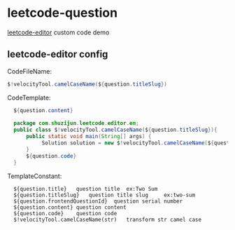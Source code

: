 # leetcode-question
  [leetcode-editor](https://github.com/shuzijun/leetcode-editor) custom code demo    
## leetcode-editor config  
  CodeFileName:
  ```java
  $!velocityTool.camelCaseName(${question.titleSlug})
  ```
  CodeTemplate:
  ```java
    ${question.content}
    
    package com.shuzijun.leetcode.editor.en;
    public class $!velocityTool.camelCaseName(${question.titleSlug}){
        public static void main(String[] args) {
             Solution solution = new $!velocityTool.camelCaseName(${question.titleSlug})().new Solution();
        }
        ${question.code}
    }
  ```
  TemplateConstant:
  ```
    ${question.title}	question title	ex:Two Sum
    ${question.titleSlug}	question title slug 	ex:two-sum
    ${question.frontendQuestionId}	question serial number
    ${question.content}	question content
    ${question.code}	question code
    $!velocityTool.camelCaseName(str)	transform str camel case
  ```
